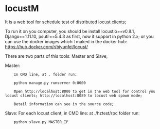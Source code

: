 # locustM
It is a web tool for schedule test of distributed locust clients;

To run it on you computer, you should be install locustio==v0.8.1, Django==1.11.10, psutil==5.4.3 as first, now it support in python 2.x; or you can use the docker images which I maked in the docker hub: https://hub.docker.com/r/biyunfei/locust/

There are two parts of this tools: Master and Slave;

Master:

		In CMD line, at . folder run: 

		python manage.py runserver 0:8000

		Open http://localhost:8000 to get in the web tool for control you locust clients; http://localhost:8089 to locust web spawn mode;

		Detail information can see in the source code;

Slave:
		For each locust client, in CMD line: at ./hztest/rpc folder run:
		
		python slave.py MASTER_IP
